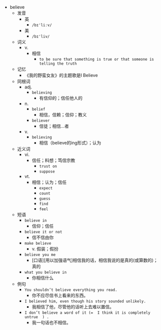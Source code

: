 - believe
  - 发音
    - 英
      - `/bɪ'liːv/`
    - 美
      - `/bɪ'liv/`
  - 词义
    - v.
      - 相信
        - `to be sure that something is true or that someone is telling the truth`
  - 记忆
    - 《我的野蛮女友》的主题歌是I Believe
  - 同根词
    - adj.
      - `believing`
        - 有信仰的；信任他人的
    - n.
      - `belief`
        - 相信，信赖；信仰；教义
      - `believer`
        - 信徒；相信...者
    - v.
      - `believing`
        - 相信（believe的ing形式）；认为
  - 近义词
    - vi.
      - 信任；料想；笃信宗教
        - `trust on`
        - `suppose`
    - vt.
      - 相信；认为；信任
        - `expect`
        - `count`
        - `guess`
        - `find`
        - `feel`
  - 短语
    - `believe in`
      - 信仰；信任 
    - `believe it or not`
      - 信不信由你 
    - `make believe`
      - v. 假装；假扮 
    - `believe you me`
      - [口语][用以加强语气]相信我的话，相信我说的是真的(或算数的)；真的 
    - `what you believe in`
      - 你相信什么 
  - 例句
    - `You shouldn’t believe everything you read.`
      - 你不应尽信书上看来的东西。
    - `I believed him, even though his story sounded unlikely.`
      - 我相信了他，尽管他的话听上去难以置信。
    - `I don’t believe a word of it (=  I think it is completely untrue  ) .`
      - 我一句话也不相信。

